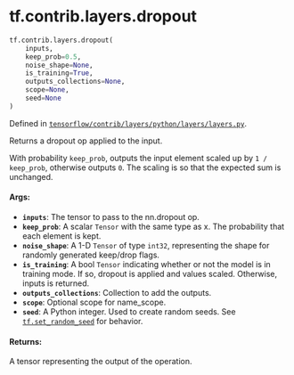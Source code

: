 <div itemscope itemtype="http://developers.google.com/ReferenceObject">
<meta itemprop="name" content="tf.contrib.layers.dropout" />
<meta itemprop="path" content="Stable" />
</div>

# tf.contrib.layers.dropout

``` python
tf.contrib.layers.dropout(
    inputs,
    keep_prob=0.5,
    noise_shape=None,
    is_training=True,
    outputs_collections=None,
    scope=None,
    seed=None
)
```



Defined in [`tensorflow/contrib/layers/python/layers/layers.py`](/code/stable/tensorflow/contrib/layers/python/layers/layers.py).

Returns a dropout op applied to the input.

With probability `keep_prob`, outputs the input element scaled up by
`1 / keep_prob`, otherwise outputs `0`.  The scaling is so that the expected
sum is unchanged.

#### Args:

* <b>`inputs`</b>: The tensor to pass to the nn.dropout op.
* <b>`keep_prob`</b>: A scalar `Tensor` with the same type as x. The probability
    that each element is kept.
* <b>`noise_shape`</b>: A 1-D `Tensor` of type `int32`, representing the
    shape for randomly generated keep/drop flags.
* <b>`is_training`</b>: A bool `Tensor` indicating whether or not the model
    is in training mode. If so, dropout is applied and values scaled.
    Otherwise, inputs is returned.
* <b>`outputs_collections`</b>: Collection to add the outputs.
* <b>`scope`</b>: Optional scope for name_scope.
* <b>`seed`</b>: A Python integer. Used to create random seeds. See
    <a href="../../../tf/random/set_random_seed.md"><code>tf.set_random_seed</code></a> for behavior.


#### Returns:

A tensor representing the output of the operation.